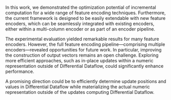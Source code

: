 In this work, we demonstrated the optimization potential of incremental computation for a wide range of feature encoding techniques. Furthermore, the current framework is designed to be easily extendable with new feature encoders, which can be seamlessly integrated with existing encoders, either within a multi-column encoder or as part of an encoder pipeline.  

The experimental evaluation yielded remarkable results for many feature encoders. However, the full feature encoding pipeline—comprising multiple encoders—revealed opportunities for future work. In particular, improving the construction of output vectors remains an open challenge. Exploring more efficient approaches, such as in-place updates within a numeric representation outside of Differential Dataflow, could significantly enhance performance.  

A promising direction could be to efficiently determine update positions and values in Differential Dataflow while materializing the actual numeric representation outside of the updates computing Differential Dataflow.

